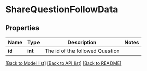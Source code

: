# ShareQuestionFollowData

## Properties
Name | Type | Description | Notes
------------ | ------------- | ------------- | -------------
**id** | **int** | The id of the followed Question | 

[[Back to Model list]](../README.md#documentation-for-models) [[Back to API list]](../README.md#documentation-for-api-endpoints) [[Back to README]](../README.md)


